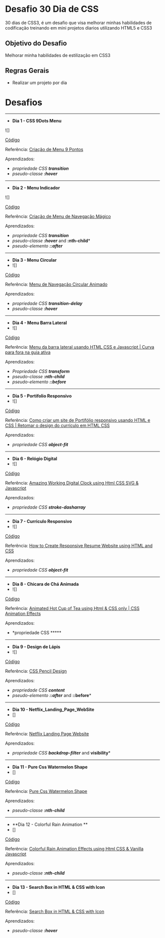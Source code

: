 # Desafio 30 Dia de CSS


30 dias de CSS3, é um desafio que visa melhorar minhas habilidades de codificação treinando em  mini projetos diarios utilizando HTML5 e CSS3

## Objetivo do Desafio
Melhorar minha habilidades de estilização em CSS3 

## Regras Gerais
- Realizar um projeto por dia


# Desafios
-----

- **Dia 1 - CSS 9Dots Menu**


![]

[Código](https://github.com/mromualdo77/30_Dias_CSS/tree/main/1%C2%BA_Dia)

Referência:
[Criação de Menu 9 Pontos](https://www.youtube.com/watch?v=5OLDpdqdyWE&list=PL5e68lK9hEzc8P9BJCSX1k9C8uKAV5Oa5&index=2)


Aprendizados:

* *propriedade CSS **transition***
* *pseudo-classe **:hover***


----

- **Dia 2 - Menu Indicador**


![]

[Código](https://github.com/mromualdo77/30_Dias_CSS/tree/main/Dia_02_Menu_Indicador)

Referência:
[Criação de Menu de Navegação Mágico](https://www.youtube.com/watch?v=ArTVfdHOB-M&list=PL5e68lK9hEzc8P9BJCSX1k9C8uKAV5Oa5&index=3)

Aprendizados:

* *propriedade CSS **transition***
* *pseudo-classe **:hover*** and  **:nth-child***
* *pseudo-elemento **::after***

----

- **Dia 3 - Menu Circular**
- ![]

[Código](https://github.com/mromualdo77/30_Dias_CSS/tree/main/Dia_03_Menu_Circular)

Referência:
[Menu de Navegação Circular Animado](https://www.youtube.com/watch?v=ShPPkZEeLPo&list=PL5e68lK9hEzc8P9BJCSX1k9C8uKAV5Oa5&index=4)

Aprendizados:
* *propriedade CSS **transition-delay***
* *pseudo-classe **:hover***

------

- **Dia 4 - Menu Barra Lateral**
- ![]

[Código](https://github.com/mromualdo77/30_Dias_CSS/tree/main/Dia_04_Menu_%20Barra_Lateral)

Referência:
[Menu da barra lateral usando HTML CSS e Javascript | Curva para fora na guia ativa](https://www.youtube.com/watch?v=P_A2kNpyQBs&list=PL5e68lK9hEzc8P9BJCSX1k9C8uKAV5Oa5&index=6)

Aprendizados:
* *Propriedade CSS **transform***
* *pseudo-classe  **:nth-child***
* *pseudo-elemento **::before*** 

----
- **Dia 5 - Portifolio Responsivo**
- ![]


[Código](https://github.com/mromualdo77/30_Dias_CSS/tree/main/Dia_05_Portifolio_Responsivo)

Referência:
[Como criar um site de Portifólio responsivo usando HTML e CSS | Retomar o design do currículo em HTML CSS](https://www.youtube.com/watch?v=hnjHCmaUVPg&list=PL5e68lK9hEzc8P9BJCSX1k9C8uKAV5Oa5&index=14)

Aprendizados:
* *propriedade CSS **object-fit*** 

----

- **Dia 6 -  Relógio Digital** 
- ![]

[Código](https://github.com/mromualdo77/30_Dias_CSS/tree/main/Dia_06_Relogio_Digital)

Referência:
[Amazing Working Digital Clock using Html CSS SVG & Javascript ](https://www.youtube.com/watch?v=eoSfzVz9ur0&list=PL5e68lK9hEzc8P9BJCSX1k9C8uKAV5Oa5&index=15)

Aprendizados:
* *propriedade CSS **stroke-dasharray***

----

- **Dia 7 - Curriculo Responsivo**
- ![]

[Código](https://github.com/mromualdo77/30_Dias_CSS/tree/main/Dia_07_Curr%C3%ADculo_Responsivo_Usando_HTML_CSS)

Referência:
[How to Create Responsive Resume Website using HTML and CSS](https://www.youtube.com/watch?v=hnjHCmaUVPg&list=PL5e68lK9hEzc8P9BJCSX1k9C8uKAV5Oa5&index=14)

Aprendizados:
* *propriedade CSS **object-fit***

----
- **Dia 8 - Chicara de Chá Animada**
- ![]

[Código](https://github.com/mromualdo77/30_Dias_CSS/tree/main/Dia_08_X%C3%ADcara_Ch%C3%A1_Animada)

Referência:
[Animated Hot Cup of Tea using Html & CSS only | CSS Animation Effects](https://www.youtube.com/watch?v=_jOqYe0eFqY&list=PL5e68lK9hEzdomAvf0eXOrieZcEB_IHyX&index=2)

Aprendizados:
* *propriedade CSS *****

----
- **Dia 9 - Design de Lápis**
- ![]

[Código](https://github.com/mromualdo77/30_Dias_CSS/tree/main/Dia_09_Design_de_L%C3%A1pis_CSS)

Referência:
[CSS Pencil Design](https://www.youtube.com/watch?v=lvKUtbP1XLA&list=PL5e68lK9hEzdomAvf0eXOrieZcEB_IHyX&index=4)

Aprendizados:
* *propriedade CSS **content***
* *pseudo-elemento **::after*** and   **::before***

----

- **Dia 10 - Netflix_Landing_Page_WebSite**
- []

[Código](https://github.com/mromualdo77/30_Dias_CSS/tree/main/Dia_10_Netflix_Landing_Page_WebSite)

Referência:
[Netflix Landing Page Website](https://www.youtube.com/watch?v=44OcU1PJWCA)

Aprendizados:
* *propriedade CSS **backdrop-filter*** and  **visibility***

----

- **Dia 11 - Pure Css Watermelon Shape**
- []

[Código](https://github.com/mromualdo77/30_Dias_CSS/tree/main/Dia_11_Css_Sahpe)

Referência:
[Pure Css Watermelon Shape](https://www.youtube.com/watch?v=sdRlMGkY-4s&list=PL5e68lK9hEzdomAvf0eXOrieZcEB_IHyX&index=5)

Aprendizados:
* *pseudo-classe  **:nth-child***

----

- **Dia 12 - Colorful Rain Animation **
- []

[Código](https://github.com/mromualdo77/30_Dias_CSS/tree/main/Dia_12_Colorful_Rain_Animation)

Referência:
[Colorful Rain Animation Effects using Html CSS & Vanilla Javascript](https://www.youtube.com/watch?v=YhXxBhInJMI)

Aprendizados:
* *pseudo-classe  **:nth-child***

----

- **Dia 13 - Search Box in HTML & CSS with Icon**
- []

[Código](https://github.com/mromualdo77/30_Dias_CSS/tree/main/Dia_13_Barra_de_Pesquisa)

Referência:
[Search Box in HTML & CSS with Icon](https://www.youtube.com/watch?v=LIt719I-p-o)

Aprendizados:
* *pseudo-classe  **:hover***

